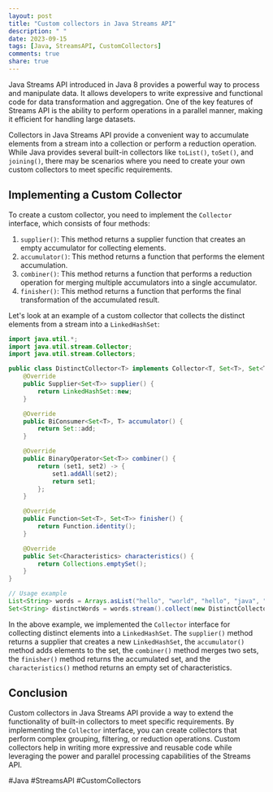 ```yaml
---
layout: post
title: "Custom collectors in Java Streams API"
description: " "
date: 2023-09-15
tags: [Java, StreamsAPI, CustomCollectors]
comments: true
share: true
---
```


Java Streams API introduced in Java 8 provides a powerful way to process and manipulate data. It allows developers to write expressive and functional code for data transformation and aggregation. One of the key features of Streams API is the ability to perform operations in a parallel manner, making it efficient for handling large datasets.

Collectors in Java Streams API provide a convenient way to accumulate elements from a stream into a collection or perform a reduction operation. While Java provides several built-in collectors like `toList()`, `toSet()`, and `joining()`, there may be scenarios where you need to create your own custom collectors to meet specific requirements.

## Implementing a Custom Collector

To create a custom collector, you need to implement the `Collector` interface, which consists of four methods:

1. `supplier()`: This method returns a supplier function that creates an empty accumulator for collecting elements.
2. `accumulator()`: This method returns a function that performs the element accumulation.
3. `combiner()`: This method returns a function that performs a reduction operation for merging multiple accumulators into a single accumulator.
4. `finisher()`: This method returns a function that performs the final transformation of the accumulated result.

Let's look at an example of a custom collector that collects the distinct elements from a stream into a `LinkedHashSet`:

```java
import java.util.*;
import java.util.stream.Collector;
import java.util.stream.Collectors;

public class DistinctCollector<T> implements Collector<T, Set<T>, Set<T>> {
    @Override
    public Supplier<Set<T>> supplier() {
        return LinkedHashSet::new;
    }

    @Override
    public BiConsumer<Set<T>, T> accumulator() {
        return Set::add;
    }

    @Override
    public BinaryOperator<Set<T>> combiner() {
        return (set1, set2) -> {
            set1.addAll(set2);
            return set1;
        };
    }

    @Override
    public Function<Set<T>, Set<T>> finisher() {
        return Function.identity();
    }

    @Override
    public Set<Characteristics> characteristics() {
        return Collections.emptySet();
    }
}

// Usage example
List<String> words = Arrays.asList("hello", "world", "hello", "java", "hello");
Set<String> distinctWords = words.stream().collect(new DistinctCollector<>());
```

In the above example, we implemented the `Collector` interface for collecting distinct elements into a `LinkedHashSet`. The `supplier()` method returns a supplier that creates a new `LinkedHashSet`, the `accumulator()` method adds elements to the set, the `combiner()` method merges two sets, the `finisher()` method returns the accumulated set, and the `characteristics()` method returns an empty set of characteristics.

## Conclusion

Custom collectors in Java Streams API provide a way to extend the functionality of built-in collectors to meet specific requirements. By implementing the `Collector` interface, you can create collectors that perform complex grouping, filtering, or reduction operations. Custom collectors help in writing more expressive and reusable code while leveraging the power and parallel processing capabilities of the Streams API.

#Java #StreamsAPI #CustomCollectors
